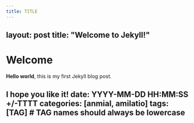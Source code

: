 ```yaml
---
title: TITLE
---
```

layout: post
title:  "Welcome to Jekyll!"
---

# Welcome

**Hello world**, this is my first Jekyll blog post.

I hope you like it!
date: YYYY-MM-DD HH:MM:SS +/-TTTT
categories: [anmial, amilatio]
tags: [TAG]     # TAG names should always be lowercase
---
